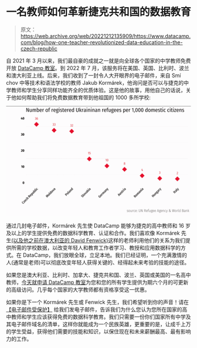 # 一名教师如何革新捷克共和国的数据教育

> 原文：<https://web.archive.org/web/20221212135909/https://www.datacamp.com/blog/how-one-teacher-revolutionized-data-education-in-the-czech-republic>

自 2021 年 3 月以来，我们最自豪的成就之一就是向全球各个国家的中学教师免费开放 [DataCamp 教室](https://web.archive.org/web/20221212135824/https://www.datacamp.com/groups/classrooms)。到 2022 年 7 月，该服务将在美国、英国、比利时、波兰和澳大利亚上线。后来，我们收到了一封令人大开眼界的电子邮件，来自 Smí chov 中等技术和语法学校的教师 Jakub Kormárek，他询问是否可以与捷克的中学教师和学生分享同样功能齐全的优质体验。这是他的故事，用他自己的话说，关于他如何帮助我们将免费数据教育带到他祖国的 1000 多所学校:

![Screenshot 2022-10-13 at 14.52.59.png](img/1fcc24f640805c277e24783102159594.png)

通过几封电子邮件，Kormárek 先生使 DataCamp 能够为捷克的高中教师和 16 岁及以上的学生提供免费的数据科学教育、认证和合作。我们喜欢像 Kormárek 先生[(以及他之前在澳大利亚的 David Fenwick)](https://web.archive.org/web/20221212135824/https://www.datacamp.com/blog/datacamp-classrooms-australia)这样的老师利用他们的关系为我们提供所需的学校数据，以改变年轻人和教育工作者学习、教授和应用数据科学的方式。在 DataCamp，我们放眼全球，立足本地。我们已经证明，一个充满激情的人(通常是老师)可以彻底改变年轻人获得关键的、经得起未来考验的技能的途径。

如果您是澳大利亚、比利时、加拿大、捷克共和国、波兰、英国或美国的一名高中教师，[今天就申请 DataCamp 教室](https://web.archive.org/web/20221212135824/https://www.datacamp.com/groups/classrooms)为您和您的所有学生提供为期六个月的可更新的高级访问。几乎每个国家的大学教师都有资格享受这一优惠。

如果你是下一个 Kormárek 先生或 Fenwick 先生，我们希望听到你的声音！请在 [【电子邮件受保护】](/web/20221212135824/https://www.datacamp.com/cdn-cgi/l/email-protection#54303b3a3520311430352035373539247a373b39) 给我们发电子邮件，告诉我们为什么您认为您所在国家的高中教师和学生应该获得免费的数据科学教育。我们只需要一份你们国家所有中学及其电子邮件域名的清单，这样你就能成为一个民族英雄，更重要的是，让成千上万的学生受益，获得他们需要的技能和知识，以保住现在和未来薪酬最高、最有影响力的工作。
